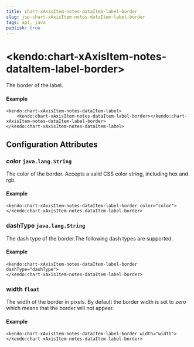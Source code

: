 ```yaml
---
title: chart-xAxisItem-notes-dataItem-label-border
slug: jsp-chart-xAxisItem-notes-dataItem-label-border
tags: api, java
publish: true
---
```


# \<kendo:chart-xAxisItem-notes-dataItem-label-border\>

The border of the label.

#### Example
    <kendo:chart-xAxisItem-notes-dataItem-label>
        <kendo:chart-xAxisItem-notes-dataItem-label-border></kendo:chart-xAxisItem-notes-dataItem-label-border>
    </kendo:chart-xAxisItem-notes-dataItem-label>

## Configuration Attributes

### color `java.lang.String`

The color of the border. Accepts a valid CSS color string, including hex and rgb.

#### Example
    <kendo:chart-xAxisItem-notes-dataItem-label-border color="color">
    </kendo:chart-xAxisItem-notes-dataItem-label-border>

### dashType `java.lang.String`

The dash type of the border.The following dash types are supported:

#### Example
    <kendo:chart-xAxisItem-notes-dataItem-label-border dashType="dashType">
    </kendo:chart-xAxisItem-notes-dataItem-label-border>

### width `float`

The width of the border in pixels. By default the border width is set to zero which means that the border will not appear.

#### Example
    <kendo:chart-xAxisItem-notes-dataItem-label-border width="width">
    </kendo:chart-xAxisItem-notes-dataItem-label-border>

 

